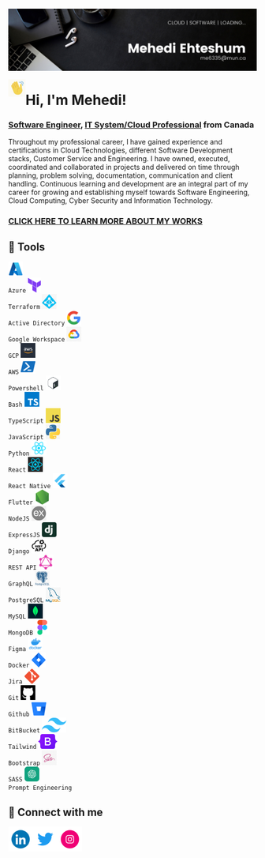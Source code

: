 ![MasterHead](https://github.com/MehediEhteshum/MehediEhteshum/blob/main/assets/Banner%20LinkedIn.png)

<img align="left" alt="MehediEhteshum | Handwave" width="35" src="https://github.com/MehediEhteshum/MehediEhteshum/blob/main/assets/hand.gif" />
<h1>Hi, I'm Mehedi!</h1>

<h3><a href="https://www.linkedin.com/in/mehediehteshum/">Software Engineer</a>, <a href="https://www.linkedin.com/in/mehediehteshum/">IT System/Cloud Professional</a> from Canada</h3>
Throughout my professional career, I have gained experience and certifications in Cloud Technologies, different Software Development stacks, Customer Service and Engineering. I have owned, executed, coordinated and collaborated in projects and delivered on time through planning, problem solving, documentation, communication and client handling. Continuous learning and development are an integral part of my career for growing and establishing myself towards Software Engineering, Cloud Computing, Cyber Security and Information Technology.

<h3><a href="https://github.com/MehediEhteshum/MehediEhteshum/blob/main/DETAILS.md">CLICK HERE TO LEARN MORE ABOUT MY WORKS</a></h3>

<h2>🧰 Tools</h2>

<code><img height="30" alt="azure" src="https://github.com/MehediEhteshum/MehediEhteshum/blob/main/assets/tools/azure.png"> Azure</code>
<code><img height="30" alt="terraform" src="https://github.com/MehediEhteshum/MehediEhteshum/blob/main/assets/tools/terraform.png"> Terraform</code>
<code><img height="30" alt="active_directory" src="https://github.com/MehediEhteshum/MehediEhteshum/blob/main/assets/tools/active_directory.png"> Active Directory</code>
<code><img height="30" alt="google_workspace" src="https://github.com/MehediEhteshum/MehediEhteshum/blob/main/assets/tools/google_workspace.png"> Google Workspace</code>
<code><img height="30" alt="gcp" src="https://github.com/MehediEhteshum/MehediEhteshum/blob/main/assets/tools/gcp.png"> GCP</code>
<code><img height="30" alt="aws" src="https://github.com/MehediEhteshum/MehediEhteshum/blob/main/assets/tools/aws.png"> AWS</code>
<code><img height="30" alt="powershell" src="https://github.com/MehediEhteshum/MehediEhteshum/blob/main/assets/tools/powershell.png"> Powershell</code>
<code><img height="30" alt="bash" src="https://github.com/MehediEhteshum/MehediEhteshum/blob/main/assets/tools/bash.png"> Bash</code>
<code><img height="30" alt="typescript" src="https://github.com/MehediEhteshum/MehediEhteshum/blob/main/assets/tools/typescript.png"> TypeScript</code>
<code><img height="30" alt="javascript" src="https://github.com/MehediEhteshum/MehediEhteshum/blob/main/assets/tools/javascript.png"> JavaScript</code>
<code><img height="30" alt="python" src="https://github.com/MehediEhteshum/MehediEhteshum/blob/main/assets/tools/python.png"> Python</code>
<code><img height="30" alt="react" src="https://github.com/MehediEhteshum/MehediEhteshum/blob/main/assets/tools/react.webp"> React</code>
<code><img height="30" alt="react_native" src="https://github.com/MehediEhteshum/MehediEhteshum/blob/main/assets/tools/react_native.png"> React Native</code>
<code><img height="30" alt="flutter" src="https://github.com/MehediEhteshum/MehediEhteshum/blob/main/assets/tools/flutter.png"> Flutter</code>
<code><img height="30" alt="node" src="https://github.com/MehediEhteshum/MehediEhteshum/blob/main/assets/tools/node.png"> NodeJS</code>
<code><img height="30" alt="express" src="https://github.com/MehediEhteshum/MehediEhteshum/blob/main/assets/tools/express.png"> ExpressJS</code>
<code><img height="30" alt="django" src="https://github.com/MehediEhteshum/MehediEhteshum/blob/main/assets/tools/django.png"> Django</code>
<code><img height="30" alt="rest" src="https://github.com/MehediEhteshum/MehediEhteshum/blob/main/assets/tools/rest.png"> REST API</code>
<code><img height="30" alt="graphql" src="https://github.com/MehediEhteshum/MehediEhteshum/blob/main/assets/tools/graphql.png"> GraphQL</code>
<code><img height="30" alt="postgresql" src="https://github.com/MehediEhteshum/MehediEhteshum/blob/main/assets/tools/postgresql.png"> PostgreSQL</code>
<code><img height="30" alt="mysql" src="https://github.com/MehediEhteshum/MehediEhteshum/blob/main/assets/tools/mysql.png"> MySQL</code>
<code><img height="30" alt="mongo" src="https://github.com/MehediEhteshum/MehediEhteshum/blob/main/assets/tools/mongo.png"> MongoDB</code>
<code><img height="30" alt="figma" src="https://github.com/MehediEhteshum/MehediEhteshum/blob/main/assets/tools/figma.png"> Figma</code>
<code><img height="30" alt="docker" src="https://github.com/MehediEhteshum/MehediEhteshum/blob/main/assets/tools/docker.png"> Docker</code>
<code><img height="30" alt="jira" src="https://github.com/MehediEhteshum/MehediEhteshum/blob/main/assets/tools/jira.png"> Jira</code>
<code><img height="30" alt="git" src="https://github.com/MehediEhteshum/MehediEhteshum/blob/main/assets/tools/git.png"> Git</code>
<code><img height="30" alt="github" src="https://github.com/MehediEhteshum/MehediEhteshum/blob/main/assets/tools/github.png"> Github</code>
<code><img height="30" alt="bitbucket" src="https://github.com/MehediEhteshum/MehediEhteshum/blob/main/assets/tools/bitbucket.png"> BitBucket</code>
<code><img height="30" alt="tailwind" src="https://github.com/MehediEhteshum/MehediEhteshum/blob/main/assets/tools/tailwind.png"> Tailwind</code>
<code><img height="30" alt="bootstrap" src="https://github.com/MehediEhteshum/MehediEhteshum/blob/main/assets/tools/bootstrap.png"> Bootstrap</code>
<code><img height="30" alt="sass" src="https://github.com/MehediEhteshum/MehediEhteshum/blob/main/assets/tools/sass.png"> SASS</code>
<code><img height="30" alt="chatgpt" src="https://github.com/MehediEhteshum/MehediEhteshum/blob/main/assets/tools/chatgpt.png"> Prompt Engineering</code>

<h2> 🤳 Connect with me</h2>

[<img align="left" alt="MehediEhteshum | LinkedIn" width="50px" src="https://github.com/MehediEhteshum/MehediEhteshum/blob/main/assets/social/linkedin.gif" />][linkedin]
[<img align="left" alt="MehediEhteshum | Twitter" width="50px" src="https://github.com/MehediEhteshum/MehediEhteshum/blob/main/assets/social/twitter.gif" />][twitter]
<!--
[<img align="left" alt="MehediEhteshum | Facebook" width="50px" src="https://cdn.jsdelivr.net/npm/simple-icons@v3/icons/facebook.svg" />][facebook]
-->
[<img align="left" alt="MehediEhteshum | Instagram" width="50px" src="https://github.com/MehediEhteshum/MehediEhteshum/blob/main/assets/social/instagram.gif" />][instagram]

[linkedin]: https://www.linkedin.com/in/mehediehteshum/
[twitter]: https://twitter.com/Mehedi_Ehteshum
[facebook]: https://www.instagram.com/mehedi.ehteshum/
[instagram]: https://www.instagram.com/mehedi.ehteshum/

<!--
**MehediEhteshum/MehediEhteshum** is a ✨ _special_ ✨ repository because its `README.md` (this file) appears on your GitHub profile.

Here are some ideas to get you started:

- 🔭 I’m currently working on ...
- 🌱 I’m currently learning ...
- 👯 I’m looking to collaborate on ...
- 🤔 I’m looking for help with ...
- 💬 Ask me about ...
- 📫 How to reach me: ...
- 😄 Pronouns: ...
- ⚡ Fun fact: ...
-->
